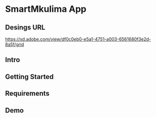 # SmartMkulima App
## Desings URL
https://xd.adobe.com/view/df0c0eb0-e5a1-4751-a003-6561680f3e2d-8a5f/grid

## Intro


## Getting Started

## Requirements

## Demo




